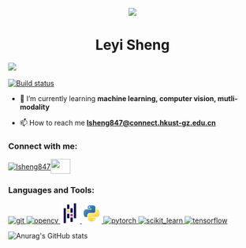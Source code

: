 <p align="center">
  <img width="140" src="https://github.com/LeyiSheng/LeyiSheng/blob/main/%E5%9D%A4%E5%9D%A4.avif">
  <h1 align="center"> Leyi Sheng</h1>
  <img src=
</p>

[![Build status](badge)](https://img.shields.io/badge/a_noob-in_ML-blue?labelColor=red)

- 🌱 I’m currently learning **machine learning, computer vision, mutli-modality**

- 📫 How to reach me **lsheng847@connect.hkust-gz.edu.cn**

<h3 align="left">Connect with me:</h3>
<p align="left">
<a href="https://kaggle.com/lsheng847" target="blank"><img align="center" src="https://raw.githubusercontent.com/rahuldkjain/github-profile-readme-generator/master/src/images/icons/Social/kaggle.svg" alt="lsheng847" height="30" width="40" /></a><a target="blank"><img align="center" src="https://www.vectorlogo.zone/logos/wechat/wechat-icon.svg" height="30" width="40" /></a>
</p>

<h3 align="left">Languages and Tools:</h3>
<p align="left"> <a href="https://git-scm.com/" target="_blank" rel="noreferrer"> <img src="https://www.vectorlogo.zone/logos/git-scm/git-scm-icon.svg" alt="git" width="40" height="40"/> </a> <a href="https://opencv.org/" target="_blank" rel="noreferrer"> <img src="https://www.vectorlogo.zone/logos/opencv/opencv-icon.svg" alt="opencv" width="40" height="40"/> </a> <a href="https://pandas.pydata.org/" target="_blank" rel="noreferrer"> <img src="https://raw.githubusercontent.com/devicons/devicon/2ae2a900d2f041da66e950e4d48052658d850630/icons/pandas/pandas-original.svg" alt="pandas" width="40" height="40"/> </a> <a href="https://www.python.org" target="_blank" rel="noreferrer"> <img src="https://raw.githubusercontent.com/devicons/devicon/master/icons/python/python-original.svg" alt="python" width="40" height="40"/> </a> <a href="https://pytorch.org/" target="_blank" rel="noreferrer"> <img src="https://www.vectorlogo.zone/logos/pytorch/pytorch-icon.svg" alt="pytorch" width="40" height="40"/> </a> <a href="https://scikit-learn.org/" target="_blank" rel="noreferrer"> <img src="https://upload.wikimedia.org/wikipedia/commons/0/05/Scikit_learn_logo_small.svg" alt="scikit_learn" width="40" height="40"/> </a> <a href="https://www.tensorflow.org" target="_blank" rel="noreferrer"> <img src="https://www.vectorlogo.zone/logos/tensorflow/tensorflow-icon.svg" alt="tensorflow" width="40" height="40"/> </a> </p>

</p>

![Anurag's GitHub stats](https://github-readme-stats.vercel.app/api?username=LeyiSheng&show_icons=true&theme=radical)
